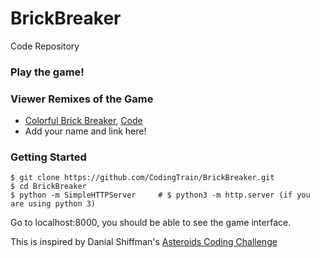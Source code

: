 # BrickBreaker
Code Repository

### Play the game!

### Viewer Remixes of the Game
* [Colorful Brick Breaker](https://yining1023.github.io/brickBreaker), [Code](https://github.com/yining1023/brickBreaker)
* Add your name and link here!

### Getting Started
```shell
$ git clone https://github.com/CodingTrain/BrickBreaker.git
$ cd BrickBreaker
$ python -m SimpleHTTPServer     # $ python3 -m http.server (if you are using python 3)
```
Go to localhost:8000, you should be able to see the game interface.

This is inspired by Danial Shiffman's [Asteroids Coding Challenge](https://www.youtube.com/watch?v=hacZU523FyM)
